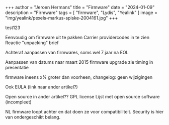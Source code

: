 +++
author = "Jeroen Hermans"
title = "Firmware"
date = "2024-01-09"
description = "Firmware"
tags = [
    "firmware", "Lydis", "Yealink"
]
image = "img/yealink/pexels-markus-spiske-2004161.jpg"
+++

test123
<!--more-->
Eenvoudig om firmware uit te pakken
Carrier providercodes in te zien
Reactie "unpacking" brief

Achteraf aanpassen van firmwares, soms wel 7 jaar na EOL

Aanpassen van datums naar maart 2015
firmware upgrade
zie timing in presentatie

firmware ineens x% groter dan voorheen, changelog: geen wijzigingen

Ook EULA (link naar ander artikel?)

Open source in ander artikel??
GPL license
Lijst met open source software (incompleet)

NL firmware loopt achter en dat doen ze voor compatibiliteit. Security is hier van ondergeschikt belang.
